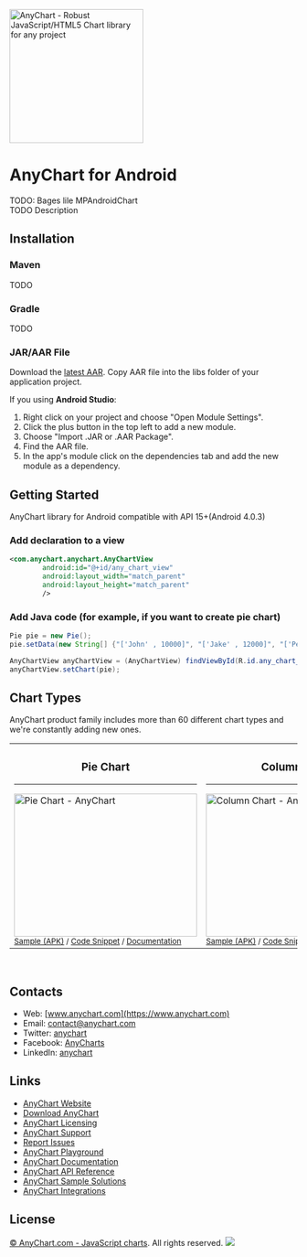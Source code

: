 [<img src="https://cdn.anychart.com/images/logo-transparent-segoe.png?2" width="234px" alt="AnyChart - Robust JavaScript/HTML5 Chart library for any project">](https://www.anychart.com)

# AnyChart for Android
TODO: Bages lile MPAndroidChart   
TODO Description

## Installation

### Maven
TODO

### Gradle
TODO

### JAR/AAR File
Download the <a href="https://github.com/AnyChart/AnyChart-Android/raw/master/builds/anychart-library.aar">latest AAR</a>.
Copy AAR file into the libs folder of your application project.

If you using **Android Studio**:
1. Right click on your project and choose "Open Module Settings".
2. Click the plus button in the top left to add a new module.
3. Choose "Import .JAR or .AAR Package".
4. Find the AAR file.
5. In the app's module click on the dependencies tab and add the new module as a dependency.

## Getting Started
AnyChart library for Android compatible with API 15+(Android 4.0.3)

### Add declaration to a view
```xml
<com.anychart.anychart.AnyChartView
        android:id="@+id/any_chart_view"
        android:layout_width="match_parent"
        android:layout_height="match_parent"
        />
```

### Add Java code (for example, if you want to create pie chart)
```java
Pie pie = new Pie();
pie.setData(new String[] {"['John' , 10000]", "['Jake' , 12000]", "['Peter' , 18000]"}, TextParsingMode.CSV);

AnyChartView anyChartView = (AnyChartView) findViewById(R.id.any_chart_view);
anyChartView.setChart(pie);
```

## Chart Types
AnyChart product family includes more than 60 different chart types and we're constantly adding new ones.

<table>
    <tr>
        <td>
            <h3 align="center">Pie Chart</h3>
            <hr>          
            <img src="https://github.com/AnyChart/AnyChart-Android/blob/master/img/piechart.jpg" width="320px" height="250px" alt="Pie Chart - AnyChart">
            <sup>
              <a href="https://github.com/AnyChart/AnyChart-Android/raw/master/builds/sample.apk">Sample (APK)</a> /
              <a href="https://github.com/AnyChart/AnyChart-Android/blob/master/sample/src/main/java/com/anychart/sample/PieChartActivity.java">Code Snippet</a> /
              <a href="https://static.anychart.com/cdn/integrations/android-basic-sample.apk">Documentation</a>
            </sup>            
        </td>
        <td>
            <h3 align="center">Column Chart</h3>
            <hr>          
            <img src="https://github.com/AnyChart/AnyChart-Android/blob/master/img/columnchart.jpg" width="320px" height="250px" alt="Column Chart - AnyChart">
            <sup>
              <a href="https://github.com/AnyChart/AnyChart-Android/raw/master/builds/sample.apk">Sample (APK)</a> /
              <a href="https://github.com/AnyChart/AnyChart-Android/blob/master/sample/src/main/java/com/anychart/sample/ColumnChartActivity.java">Code Snippet</a> /
              <a href="https://static.anychart.com/cdn/integrations/android-basic-sample.apk">Documentation</a>
            </sup>            
        </td>
        <td>
            <h3 align="center">Line Chart</h3>
            <hr>          
            <img src="https://github.com/AnyChart/AnyChart-Android/blob/master/img/linechart.jpg" width="320px" height="250px" alt="Line Chart - AnyChart">
            <sup>
              <a href="https://github.com/AnyChart/AnyChart-Android/raw/master/builds/sample.apk">Sample (APK)</a> /
              <a href="https://github.com/AnyChart/AnyChart-Android/blob/master/sample/src/main/java/com/anychart/sample/LineChartActivity.java">Code Snippet</a> /
              <a href="https://static.anychart.com/cdn/integrations/android-basic-sample.apk">Documentation</a>
            </sup>            
        </td>
    </tr>
</table>  


## Contacts
* Web: [www.anychart.com](https://www.anychart.com)
* Email: [contact@anychart.com](mailto:contact@anychart.com)
* Twitter: [anychart](https://twitter.com/anychart)
* Facebook: [AnyCharts](https://www.facebook.com/AnyCharts)
* LinkedIn: [anychart](https://www.linkedin.com/company/anychart)

## Links
* [AnyChart Website](https://www.anychart.com)
* [Download AnyChart](https://www.anychart.com/download/)
* [AnyChart Licensing](https://www.anychart.com/buy/)
* [AnyChart Support](https://www.anychart.com/support/)
* [Report Issues](https://github.com/AnyChart/anychart/issues)
* [AnyChart Playground](https://playground.anychart.com)
* [AnyChart Documentation](https://docs.anychart.com)
* [AnyChart API Reference](https://api.anychart.com)
* [AnyChart Sample Solutions](https://www.anychart.com/solutions/)
* [AnyChart Integrations](https://www.anychart.com/integrations/)

## License
[© AnyChart.com - JavaScript charts](https://www.anychart.com). All rights reserved.
<img src="https://ga-beacon.appspot.com/UA-228820-4/Wrappers/Android?pixel&useReferer">
